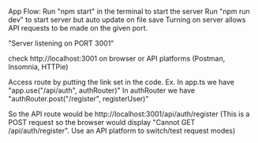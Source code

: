 App Flow:
Run "npm start" in the terminal to start the server
Run "npm run dev" to start server but auto update on file save
Turning on server allows API requests to be made on the given port.

"Server listening on PORT 3001"

check http://localhost:3001 on browser
or API platforms (Postman, Insomnia, HTTPie)

Access route by putting the link set in the code.
Ex.
In app.ts we have "app.use("/api/auth", authRouter)"
In authRouter we have "authRouter.post("/register", registerUser)"

So the API route would be http://localhost:3001/api/auth/register
(This is a POST request so the browser would display "Cannot GET /api/auth/register". Use an API platform to switch/test request modes)
